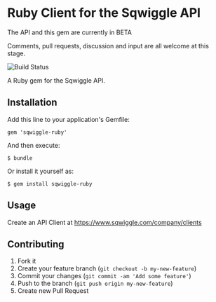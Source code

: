# Ruby Client for the Sqwiggle API

The API and this gem are currently in BETA

Comments, pull requests, discussion and input are all welcome at this stage.

![Build Status](https://api.travis-ci.org/sqwiggle/sqwiggle-ruby.png)

A Ruby gem for the Sqwiggle API.

## Installation

Add this line to your application's Gemfile:

    gem 'sqwiggle-ruby'

And then execute:

    $ bundle

Or install it yourself as:

    $ gem install sqwiggle-ruby

## Usage

Create an API Client at https://www.sqwiggle.com/company/clients


## Contributing

1. Fork it
2. Create your feature branch (`git checkout -b my-new-feature`)
3. Commit your changes (`git commit -am 'Add some feature'`)
4. Push to the branch (`git push origin my-new-feature`)
5. Create new Pull Request
